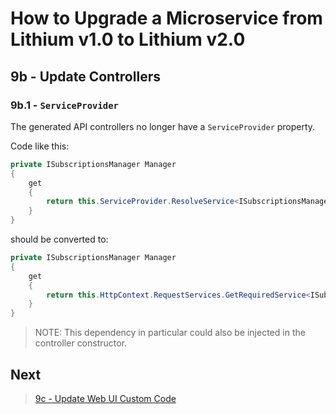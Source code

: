 # How to Upgrade a Microservice from Lithium v1.0 to Lithium v2.0

## 9b - Update Controllers

### 9b.1 - `ServiceProvider`

The generated API controllers no longer have a `ServiceProvider` property.

Code like this:

```csharp
private ISubscriptionsManager Manager
{
    get
    {
        return this.ServiceProvider.ResolveService<ISubscriptionsManager>(true);
    }
}
```

should be converted to:

```csharp
private ISubscriptionsManager Manager
{
    get
    {
        return this.HttpContext.RequestServices.GetRequiredService<ISubscriptionsManager>();
    }
}
```

> NOTE: This dependency in particular could also be injected in the controller constructor.

## Next

> [9c - Update Web UI Custom Code](./09c-update-webapi-webui.md)